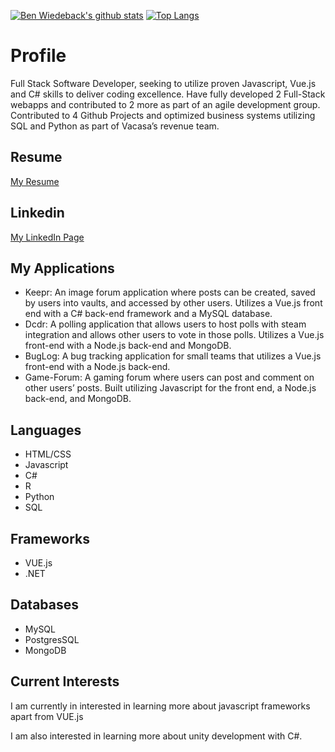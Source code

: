 [![Ben Wiedeback's github stats](https://github-readme-stats.vercel.app/api?username=inlic&show_icons=true&theme=cobalt)](https://github.com/inlic/github-readme-stats)
[![Top Langs](https://github-readme-stats.vercel.app/api/top-langs/?username=inlic&layout=compact)](https://github.com/inlic/github-readme-stats)

# Profile

Full Stack Software Developer, seeking to utilize proven Javascript, Vue.js and C# skills to deliver coding excellence.   Have fully developed 2 Full-Stack webapps and contributed to 2 more as part of an agile development group. Contributed to 4 Github Projects and optimized business systems utilizing SQL and Python as part of Vacasa’s revenue team.

## Resume

[My Resume](./assets/Resume.pdf)

## Linkedin

[My LinkedIn Page](https://www.linkedin.com/in/benjamin-wiedeback/)

## My Applications

- Keepr: An image forum application where posts can be created, saved by users into vaults, and accessed by other users. Utilizes a Vue.js front end with a C# back-end framework and a MySQL database.  
- Dcdr: A polling application that allows users to host polls with steam integration and allows other users to vote in those polls.  Utilizes a Vue.js front-end with a Node.js back-end and MongoDB.
- BugLog: A bug tracking application for small teams that utilizes a Vue.js front-end with a Node.js back-end.
- Game-Forum: A gaming forum where users can post and comment on other users’ posts. Built utilizing Javascript for the front end, a Node.js back-end, and MongoDB.


## Languages

- HTML/CSS
- Javascript 
- C# 
- R 
- Python 
- SQL

## Frameworks

- VUE.js
- .NET

## Databases

- MySQL
- PostgresSQL
- MongoDB  

## Current Interests

I am currently in interested in learning more about javascript frameworks apart from VUE.js

I am also interested in learning more about unity development with C#.
